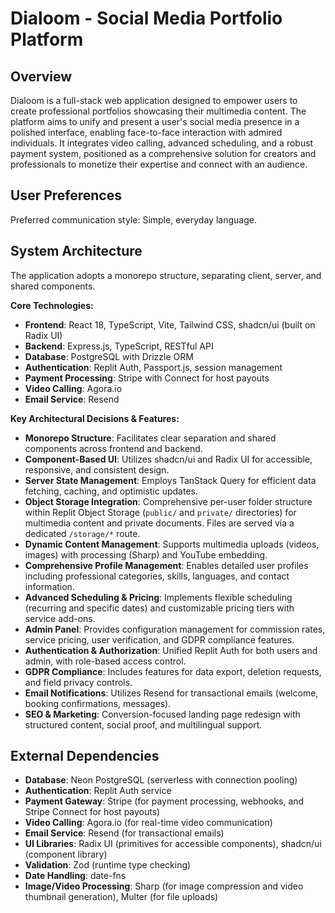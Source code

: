 # Dialoom - Social Media Portfolio Platform

## Overview
Dialoom is a full-stack web application designed to empower users to create professional portfolios showcasing their multimedia content. The platform aims to unify and present a user's social media presence in a polished interface, enabling face-to-face interaction with admired individuals. It integrates video calling, advanced scheduling, and a robust payment system, positioned as a comprehensive solution for creators and professionals to monetize their expertise and connect with an audience.

## User Preferences
Preferred communication style: Simple, everyday language.

## System Architecture
The application adopts a monorepo structure, separating client, server, and shared components.

**Core Technologies:**
-   **Frontend**: React 18, TypeScript, Vite, Tailwind CSS, shadcn/ui (built on Radix UI)
-   **Backend**: Express.js, TypeScript, RESTful API
-   **Database**: PostgreSQL with Drizzle ORM
-   **Authentication**: Replit Auth, Passport.js, session management
-   **Payment Processing**: Stripe with Connect for host payouts
-   **Video Calling**: Agora.io
-   **Email Service**: Resend

**Key Architectural Decisions & Features:**
-   **Monorepo Structure**: Facilitates clear separation and shared components across frontend and backend.
-   **Component-Based UI**: Utilizes shadcn/ui and Radix UI for accessible, responsive, and consistent design.
-   **Server State Management**: Employs TanStack Query for efficient data fetching, caching, and optimistic updates.
-   **Object Storage Integration**: Comprehensive per-user folder structure within Replit Object Storage (`public/` and `private/` directories) for multimedia content and private documents. Files are served via a dedicated `/storage/*` route.
-   **Dynamic Content Management**: Supports multimedia uploads (videos, images) with processing (Sharp) and YouTube embedding.
-   **Comprehensive Profile Management**: Enables detailed user profiles including professional categories, skills, languages, and contact information.
-   **Advanced Scheduling & Pricing**: Implements flexible scheduling (recurring and specific dates) and customizable pricing tiers with service add-ons.
-   **Admin Panel**: Provides configuration management for commission rates, service pricing, user verification, and GDPR compliance features.
-   **Authentication & Authorization**: Unified Replit Auth for both users and admin, with role-based access control.
-   **GDPR Compliance**: Includes features for data export, deletion requests, and field privacy controls.
-   **Email Notifications**: Utilizes Resend for transactional emails (welcome, booking confirmations, messages).
-   **SEO & Marketing**: Conversion-focused landing page redesign with structured content, social proof, and multilingual support.

## External Dependencies
-   **Database**: Neon PostgreSQL (serverless with connection pooling)
-   **Authentication**: Replit Auth service
-   **Payment Gateway**: Stripe (for payment processing, webhooks, and Stripe Connect for host payouts)
-   **Video Calling**: Agora.io (for real-time video communication)
-   **Email Service**: Resend (for transactional emails)
-   **UI Libraries**: Radix UI (primitives for accessible components), shadcn/ui (component library)
-   **Validation**: Zod (runtime type checking)
-   **Date Handling**: date-fns
-   **Image/Video Processing**: Sharp (for image compression and video thumbnail generation), Multer (for file uploads)